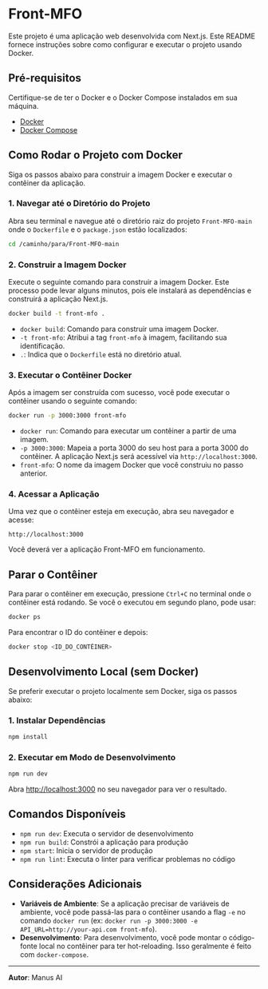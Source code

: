# Front-MFO

Este projeto é uma aplicação web desenvolvida com Next.js. Este README fornece instruções sobre como configurar e executar o projeto usando Docker.

## Pré-requisitos

Certifique-se de ter o Docker e o Docker Compose instalados em sua máquina.

- [Docker](https://docs.docker.com/get-docker/)
- [Docker Compose](https://docs.docker.com/compose/install/)

## Como Rodar o Projeto com Docker

Siga os passos abaixo para construir a imagem Docker e executar o contêiner da aplicação.

### 1. Navegar até o Diretório do Projeto

Abra seu terminal e navegue até o diretório raiz do projeto `Front-MFO-main` onde o `Dockerfile` e o `package.json` estão localizados:

```bash
cd /caminho/para/Front-MFO-main
```

### 2. Construir a Imagem Docker

Execute o seguinte comando para construir a imagem Docker. Este processo pode levar alguns minutos, pois ele instalará as dependências e construirá a aplicação Next.js.

```bash
docker build -t front-mfo .
```

- `docker build`: Comando para construir uma imagem Docker.
- `-t front-mfo`: Atribui a tag `front-mfo` à imagem, facilitando sua identificação.
- `.`: Indica que o `Dockerfile` está no diretório atual.

### 3. Executar o Contêiner Docker

Após a imagem ser construída com sucesso, você pode executar o contêiner usando o seguinte comando:

```bash
docker run -p 3000:3000 front-mfo
```

- `docker run`: Comando para executar um contêiner a partir de uma imagem.
- `-p 3000:3000`: Mapeia a porta 3000 do seu host para a porta 3000 do contêiner. A aplicação Next.js será acessível via `http://localhost:3000`.
- `front-mfo`: O nome da imagem Docker que você construiu no passo anterior.

### 4. Acessar a Aplicação

Uma vez que o contêiner esteja em execução, abra seu navegador e acesse:

```
http://localhost:3000
```

Você deverá ver a aplicação Front-MFO em funcionamento.

## Parar o Contêiner

Para parar o contêiner em execução, pressione `Ctrl+C` no terminal onde o contêiner está rodando. Se você o executou em segundo plano, pode usar:

```bash
docker ps
```

Para encontrar o ID do contêiner e depois:

```bash
docker stop <ID_DO_CONTÊINER>
```

## Desenvolvimento Local (sem Docker)

Se preferir executar o projeto localmente sem Docker, siga os passos abaixo:

### 1. Instalar Dependências

```bash
npm install
```

### 2. Executar em Modo de Desenvolvimento

```bash
npm run dev
```

Abra [http://localhost:3000](http://localhost:3000) no seu navegador para ver o resultado.

## Comandos Disponíveis

- `npm run dev`: Executa o servidor de desenvolvimento
- `npm run build`: Constrói a aplicação para produção
- `npm start`: Inicia o servidor de produção
- `npm run lint`: Executa o linter para verificar problemas no código

## Considerações Adicionais

- **Variáveis de Ambiente**: Se a aplicação precisar de variáveis de ambiente, você pode passá-las para o contêiner usando a flag `-e` no comando `docker run` (ex: `docker run -p 3000:3000 -e API_URL=http://your-api.com front-mfo`).
- **Desenvolvimento**: Para desenvolvimento, você pode montar o código-fonte local no contêiner para ter hot-reloading. Isso geralmente é feito com `docker-compose`.

---

**Autor**: Manus AI

